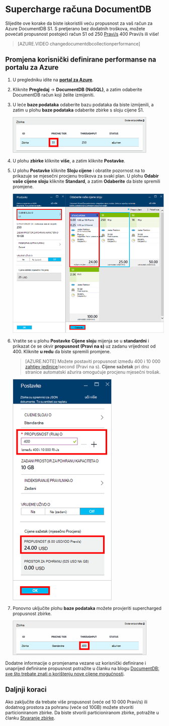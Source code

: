 <properties 
    pageTitle="Supercharge računa DocumentDB S1 | Microsoft Azure" 
    description="Iskoristite prednost veću propusnost na vašem računu DocumentDB S1 promjenom nekoliko jednostavnih na portalu za Azure." 
    services="documentdb" 
    authors="mimig1" 
    manager="jhubbard" 
    editor="monicar" 
    documentationCenter=""/>

<tags 
    ms.service="documentdb" 
    ms.workload="data-services" 
    ms.tgt_pltfrm="na" 
    ms.devlang="na" 
    ms.topic="article" 
    ms.date="08/25/2016" 
    ms.author="mimig"/>

# <a name="supercharge-your-documentdb-account"></a>Supercharge računa DocumentDB

Slijedite ove korake da biste iskoristili veću propusnost za vaš račun za Azure DocumentDB S1. S pretjerano bez dodatnih troškova, možete povećati propusnost postojeći račun S1 od 250 [Pravi/s](documentdb-request-units.md) 400 Pravi/s ili više!  

> [AZURE.VIDEO changedocumentdbcollectionperformance]

## <a name="change-to-user-defined-performance-in-the-azure-portal"></a>Promjena korisnički definirane performanse na portalu za Azure

1. U pregledniku idite na [**portal za Azure**](https://portal.azure.com). 
2. Kliknite **Pregledaj** -> **DocumentDB (NoSQL)**, a zatim odaberite DocumentDB račun koji želite izmijeniti.   
3. U leće **baze podataka** odaberite bazu podataka da biste izmijenili, a zatim u plohu **baze podataka** odaberite zbirke s sloju cijene S1.

      ![Snimka zaslona s plohu baze podataka sa zbirkom programa S1](./media/documentdb-supercharge-your-account/documentdb-change-performance-S1.png)

4. U plohu **zbirke** kliknite **više**, a zatim kliknite **Postavke**.   
5. U plohu **Postavke** kliknite **Sloju cijene** i obratite pozornost na to prikazuje se mjesečni procjenu troškova za svaki plan. U plohu **Odabir vaše cijene sloju** kliknite **Standard**, a zatim **Odaberite** da biste spremili promjene.

      ![Snimka zaslona s DocumentDB postavke, a zatim odaberite vaše cijene sloju blades](./media/documentdb-supercharge-your-account/documentdb-change-performance.png)

6. Vratite se u plohu **Postavke** **Cijene sloju** mijenja se u **standardni** i prikazat će se okvir **propusnost (Pravi na s)** uz zadanu vrijednost od 400. Kliknite **u redu** da biste spremili promjene. 

    > [AZURE.NOTE] Možete postaviti propusnost između 400 i 10 000 [zahtjev jedinice](../articles/documentdb/documentdb-request-units.md)/second (Pravi na s). **Cijene sažetak** pri dnu stranice automatski ažurira omogućuje procjenu mjesečni trošak.
    
    ![Snimka zaslona s plohu postavke prikazanim mjestom za promjenu propusnost vrijednosti](./media/documentdb-supercharge-your-account/documentdb-change-performance-set-thoughput.png)

8. Ponovno uključite plohu **baze podataka** možete provjeriti supercharged propusnost zbirke. 

    ![Snimka zaslona s plohu baze podataka s izmijenjene zbirke](./media/documentdb-supercharge-your-account/documentdb-change-performance-confirmation.png)

Dodatne informacije o promjenama vezane uz korisnički definirane i unaprijed definirane propusnost potražite u članku na blogu [DocumentDB: sve što trebate znati o korištenju nove cijene mogućnosti](https://azure.microsoft.com/blog/documentdb-use-the-new-pricing-options-on-your-existing-collections/).

## <a name="next-steps"></a>Daljnji koraci

Ako zaključite da trebate više propusnost (veće od 10 000 Pravi/s) ili dodatnog prostora za pohranu (veće od 10GB) možete stvoriti particioniranom zbirke. Da biste stvorili particioniranom zbirke, potražite u članku [Stvaranje zbirke](documentdb-create-collection.md).